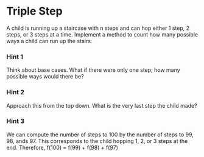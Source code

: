 # Triple Step

A child is running up a staircase with n steps and can hop either 1 step, 2 steps, or 3 steps at a time.
Implement a method to count how many possible ways a child can run up the stairs.

### Hint 1
Think about base cases. What if there were only one step; how many possible ways would there be?

### Hint 2
Approach this from the top down. What is the very last step the child made? 

### Hint 3
We can compute the number of steps to 100 by the number of steps to 99, 98, ands 97.
This corresponds to the child hopping 1, 2, or 3 steps at the end. 
Therefore, f(100) = f(99) + f(98) + f(97)